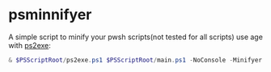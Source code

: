 # psminnifyer
A simple script to minify your pwsh scripts(not tested for all scripts)
use age with [ps2exe](https://github.com/steve02081504/PS2EXE):

```powershell
& $PSScriptRoot/ps2exe.ps1 $PSScriptRoot/main.ps1 -NoConsole -Minifyer { $_ | &$PSScriptRoot/psminnifyer.ps1 }
```
